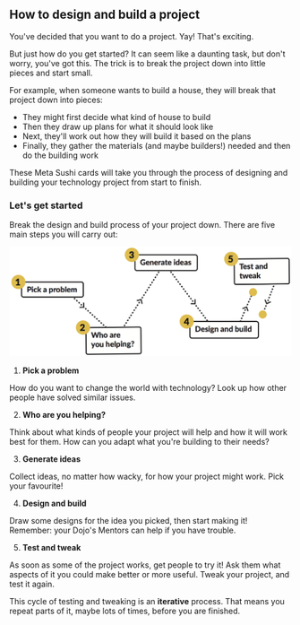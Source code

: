  ## How to design and build a project

 You've decided that you want to do a project. Yay! That's exciting. 

 But just how do you get started? It can seem like a daunting task, but don't worry, you've got this. The trick is to break the project down into little pieces and start small. 

 For example, when someone wants to build a house, they will break that project down into pieces:
 - They might first decide what kind of house to build
 - Then they draw up plans for what it should look like
 - Next, they'll work out how they will build it based on the plans
 - Finally, they gather the materials (and maybe builders!) needed and then do the building work
 
 These Meta Sushi cards will take you through the process of designing and building your technology project from start to finish. 

 ### Let's get started

 Break the design and build process of your project down. There are five main steps you will carry out:

 ![](assets/projectdesignsteps.png)

1. **Pick a problem**

 How do you want to change the world with technology? Look up how other people have solved similar issues.
    
2. **Who are you helping?**
 
 Think about what kinds of people your project will help and how it will work best for them. How can you adapt what you're building to their needs?

3. **Generate ideas**
 
 Collect ideas, no matter how wacky, for how your project might work. Pick your favourite!

4. **Design and build**
 
 Draw some designs for the idea you picked, then start making it! Remember: your Dojo's Mentors can help if you have trouble.
 
5. **Test and tweak**
 
 As soon as some of the project works, get people to try it! Ask them what aspects of it you could make better or more useful. Tweak your project, and test it again.
 
 This cycle of testing and tweaking is an **iterative** process. That means you repeat parts of it, maybe lots of times, before you are finished.
 






